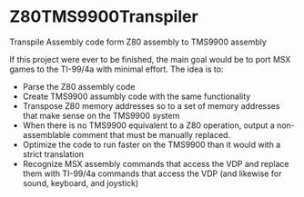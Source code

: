 # Z80TMS9900Transpiler
Transpile Assembly code form Z80 assembly to TMS9900 assembly

If this project were ever to be finished, the main goal would be to port MSX games to the TI-99/4a with minimal effort.
The idea is to:
* Parse the Z80 assembly code
* Create TMS9900 assumbly code with the same functionality
* Transpose Z80 memory addresses so to a set of memory addresses that make sense on the TMS9900 system
* When there is no TMS9900 equivalent to a Z80 operation, output a non-assemblable comment that must be manually replaced.
* Optimize the code to run faster on the TMS9900 than it would with a strict translation
* Recognize MSX assembly commands that access the VDP and replace them with TI-99/4a commands that access the VDP (and likewise for sound, keyboard, and joystick)
